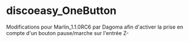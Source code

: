 # discoeasy_OneButton
Modifications pour Marlin_1.1.0RC6 par Dagoma afin d'activer la prise en compte d'un bouton pause/marche sur l'entrée Z-

